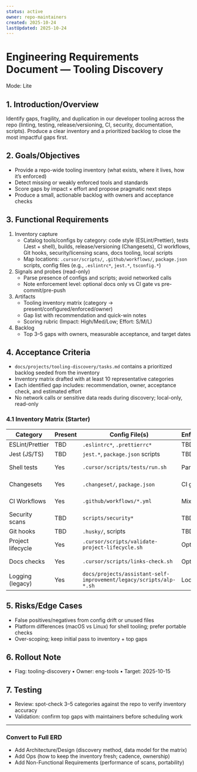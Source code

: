 ```yaml
---
status: active
owner: repo-maintainers
created: 2025-10-24
lastUpdated: 2025-10-24
---
```


# Engineering Requirements Document — Tooling Discovery

Mode: Lite

## 1. Introduction/Overview

Identify gaps, fragility, and duplication in our developer tooling across the repo (linting, testing, release/versioning, CI, security, documentation, scripts). Produce a clear inventory and a prioritized backlog to close the most impactful gaps first.

## 2. Goals/Objectives

- Provide a repo-wide tooling inventory (what exists, where it lives, how it’s enforced)
- Detect missing or weakly enforced tools and standards
- Score gaps by impact × effort and propose pragmatic next steps
- Produce a small, actionable backlog with owners and acceptance checks

## 3. Functional Requirements

1. Inventory capture
   - Catalog tools/configs by category: code style (ESLint/Prettier), tests (Jest + shell), builds, release/versioning (Changesets), CI workflows, Git hooks, security/licensing scans, docs tooling, local scripts
   - Map locations: `.cursor/scripts/`, `.github/workflows/`, `package.json` scripts, config files (e.g., `.eslintrc*`, `jest.*`, `tsconfig.*`)
2. Signals and probes (read-only)
   - Parse presence of configs and scripts; avoid networked calls
   - Note enforcement level: optional docs only vs CI gate vs pre-commit/pre-push
3. Artifacts
   - Tooling inventory matrix (category → present/configured/enforced/owner)
   - Gap list with recommendation and quick-win notes
   - Scoring rubric (Impact: High/Med/Low; Effort: S/M/L)
4. Backlog
   - Top 3–5 gaps with owners, measurable acceptance, and target dates

## 4. Acceptance Criteria

- `docs/projects/tooling-discovery/tasks.md` contains a prioritized backlog seeded from the inventory
- Inventory matrix drafted with at least 10 representative categories
- Each identified gap includes: recommendation, owner, acceptance check, and estimated effort
- No network calls or sensitive data reads during discovery; local-only, read-only

### 4.1 Inventory Matrix (Starter)

| Category          | Present | Config File(s)                                                     | Enforcement | Owner     |
| ----------------- | ------- | ------------------------------------------------------------------ | ----------- | --------- |
| ESLint/Prettier   | TBD     | `.eslintrc*`, `.prettierrc*`                                       | TBD         | TBD       |
| Jest (JS/TS)      | TBD     | `jest.*`, `package.json` scripts                                   | TBD         | TBD       |
| Shell tests       | Yes     | `.cursor/scripts/tests/run.sh`                                     | Partial     | eng-tools |
| Changesets        | Yes     | `.changeset/`, `package.json`                                      | CI gated    | eng-tools |
| CI Workflows      | Yes     | `.github/workflows/*.yml`                                          | Mixed       | eng-tools |
| Security scans    | TBD     | `scripts/security*`                                                | TBD         | TBD       |
| Git hooks         | TBD     | `.husky/`, scripts                                                 | TBD         | TBD       |
| Project lifecycle | Yes     | `.cursor/scripts/validate-project-lifecycle.sh`                    | Optional    | eng-tools |
| Docs checks       | Yes     | `.cursor/scripts/links-check.sh`                                   | Optional    | eng-tools |
| Logging (legacy)  | Yes     | `docs/projects/assistant-self-improvement/legacy/scripts/alp-*.sh` | Local-only  | eng-tools |

## 5. Risks/Edge Cases

- False positives/negatives from config drift or unused files
- Platform differences (macOS vs Linux) for shell tooling; prefer portable checks
- Over-scoping; keep initial pass to inventory + top gaps

## 6. Rollout Note

- Flag: tooling-discovery • Owner: eng-tools • Target: 2025-10-15

## 7. Testing

- Review: spot-check 3–5 categories against the repo to verify inventory accuracy
- Validation: confirm top gaps with maintainers before scheduling work

---

### Convert to Full ERD

- Add Architecture/Design (discovery method, data model for the matrix)
- Add Ops (how to keep the inventory fresh; cadence, ownership)
- Add Non-Functional Requirements (performance of scans, portability)
